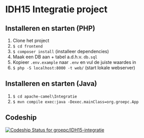 # IDH15 Integratie project


## Installeren en starten (PHP)

1. Clone het project
2. `$ cd frontend`
3. `$ composer install` (installeer dependencies)
4. Maak een DB aan + tabel a.d.h.v. `db.sql`
5. Kopieer `.env.example` naar `.env` en vul de juiste waardes in
6. `$ php -S localhost:8000 -t web/` (start lokale webserver)

## Installeren en starten (Java)

1. `$ cd apache-camel\Integratie`
2. `$ mvn compile exec:java -Dexec.mainClass=org.groepc.App`

## Codeship

[ ![Codeship Status for groepc/IDH15-integratie](https://app.codeship.com/projects/e4c2a890-e181-0134-5caa-76fc8c1e432b/status?branch=master)](https://app.codeship.com/projects/205535)